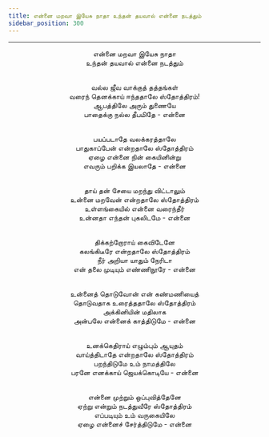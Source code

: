 ```yaml
---
title: என்னை மறவா இயேசு நாதா உந்தன் தயவால் என்னை நடத்தும்
sidebar_position: 300
---
```


---
<center>
என்னை மறவா இயேசு நாதா<br/>
உந்தன் தயவால் என்னை நடத்தும்<br/><br/>

வல்ல ஜீவ வாக்குத் தத்தங்கள்<br/>
வரைந் தெனக்காய் ஈந்ததாலே ஸ்தோத்திரம்!<br/>
ஆபத்திலே அரும் துணையே<br/>
பாதைக்கு நல்ல தீபமிதே                    - என்னை<br/><br/>

பயப்படாதே வலக்கரத்தாலே<br/>
பாதுகாப்பேன் என்றதாலே ஸ்தோத்திரம்<br/>
ஏழை என்னை நின் கையினின்று<br/>
எவரும் பறிக்க இயலாதே                - என்னை<br/><br/>

தாய் தன் சேயை மறந்து விட்டாலும்<br/>
உன்னை மறவேன் என்றதாலே ஸ்தோத்திரம்<br/>
உள்ளங்கையில் என்னை வரைந்தீர்<br/>
உன்னதா எந்தன் புகலிடமே                - என்னை<br/><br/>

திக்கற்றோராய் கைவிடேனே<br/>
கலங்கிடீரே என்றதாலே ஸ்தோத்திரம்<br/>
நீர் அறியா யாதும் நேரிடா<br/>
என் தலை முடியும் எண்ணிநூரே                - என்னை<br/><br/>

உன்னைத் தொடுவோன் என் கண்மணியைத்<br/>
தொடுவதாக உரைத்ததாலே ஸ்தோத்திரம்<br/>
அக்கினியின் மதிலாக<br/>
அன்பலே என்னைக் காத்திடுமே            - என்னை<br/><br/>

உனக்கெதிராய் எழும்பும் ஆயுதம்<br/>
வாய்த்திடாதே என்றதாலே ஸ்தோத்திரம்<br/>
பறந்திடுமே உம் நாமத்திலே<br/>
பரனே எனக்காய் ஜெயக்கொடியே            - என்னை<br/><br/>

என்னை முற்றும் ஒப்புவித்தேனே<br/>
ஏற்று என்றும் நடத்துவீரே ஸ்தோத்திரம்<br/>
எப்படியும் உம் வருகையிலே<br/>
ஏழை என்னைச் சேர்த்திடுமே                - என்னை
</center>